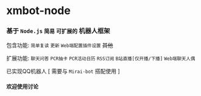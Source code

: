 # xmbot-node

### 基于 `Node.js` `简易` `可扩展的` 机器人框架

包含功能: `简单复读` `更新` `Web端配置插件设置` ~~其他~~

扩展功能: `聊天问答` `PCR抽卡` `PCR活动日历` `RSS订阅` `B站直播[仅开播/下播]` `Web端聊天人偶`

已实现QQ机器人 [ 需要与 `Mirai-bot` 搭配使用 ]

#### 欢迎使用讨论
